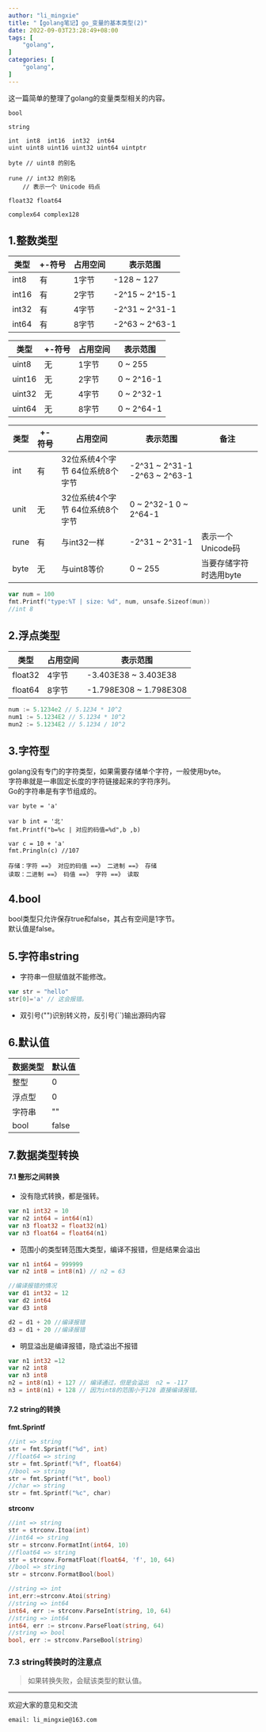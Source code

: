 ```yaml
---
author: "li_mingxie"
title: "【golang笔记】go_变量的基本类型(2)"
date: 2022-09-03T23:28:49+08:00
tags: [
    "golang",
]
categories: [
    "golang",
]
---
```


这一篇简单的整理了golang的变量类型相关的内容。<!--more-->

```
bool

string

int  int8  int16  int32  int64
uint uint8 uint16 uint32 uint64 uintptr

byte // uint8 的别名

rune // int32 的别名
    // 表示一个 Unicode 码点

float32 float64

complex64 complex128
```

## 1.整数类型

|类型|+-符号|占用空间|表示范围|
|---|---|---|---|
|int8|有|1字节|-128 ~ 127|
|int16|有|2字节|-2^15 ~ 2^15-1|
|int32|有|4字节|-2^31 ~ 2^31-1|
|int64|有|8字节|-2^63 ~ 2^63-1|

|类型|+-符号|占用空间|表示范围|
|---|---|---|---|
|uint8|无|1字节|0 ~ 255|
|uint16|无|2字节|0 ~ 2^16-1|
|uint32|无|4字节|0 ~ 2^32-1|
|uint64|无|8字节|0 ~ 2^64-1|

|类型|+-符号|占用空间|表示范围|备注|
|---|---|---|---|---|
|int|有|32位系统4个字节 64位系统8个字节|-2^31 ~ 2^31-1  -2^63 ~ 2^63-1||
|unit|无|32位系统4个字节 64位系统8个字节|0 ~ 2^32-1 0 ~ 2^64-1||
|rune|有|与int32一样|-2^31 ~ 2^31-1|表示一个Unicode码|
|byte|无|与uint8等价|0 ~ 255|当要存储字符时选用byte|

```go
var num = 100
fmt.Printf("type:%T | size: %d", num, unsafe.Sizeof(mun))
//int 8
```

## 2.浮点类型

|类型|占用空间|表示范围|
|---|---|---|
|float32|4字节|-3.403E38 ~ 3.403E38|
|float64|8字节|-1.798E308 ~ 1.798E308|

```go
num := 5.1234e2 // 5.1234 * 10^2
num1 := 5.1234E2 // 5.1234 * 10^2
mun2 := 5.1234E2 // 5.1234 / 10^2
```

## 3.字符型

golang没有专门的字符类型，如果需要存储单个字符，一般使用byte。  
字符串就是一串固定长度的字符链接起来的字符序列。  
Go的字符串是有字节组成的。

```golang
var byte = 'a'

var b int = '北'
fmt.Printf("b=%c | 对应的码值=%d",b ,b)

var c = 10 + 'a'
fmt.Pringln(c) //107
```

```
存储：字符 ==》 对应的码值 ==》 二进制 ==》 存储
读取：二进制 ==》 码值 ==》 字符 ==》 读取
```

## 4.bool

bool类型只允许保存true和false，其占有空间是1字节。  
默认值是false。  

## 5.字符串string

* 字符串一但赋值就不能修改。

```go
var str = "hello"
str[0]='a' // 这会报错。
```

* 双引号("")识别转义符，反引号(``)输出源码内容

## 6.默认值

|数据类型|默认值
|---|---|
|整型|0|
|浮点型|0|
|字符串|""|
|bool|false|

## 7.数据类型转换

#### 7.1 整形之间转换

* 没有隐式转换，都是强转。

```go
var n1 int32 = 10
var n2 int64 = int64(n1)
var n3 float32 = float32(n1)
var n3 float64 = float64(n1)
```

* 范围小的类型转范围大类型，编译不报错，但是结果会溢出

```go
var n1 int64 = 999999
var n2 int8 = int8(n1) // n2 = 63

//编译报错的情况
var d1 int32 = 12
var d2 int64
var d3 int8

d2 = d1 + 20 //编译报错
d3 = d1 + 20 //编译报错
```

* 明显溢出是编译报错，隐式溢出不报错

```go
var n1 int32 =12
var n2 int8
var n3 int8
n2 = int8(n1) + 127 // 编译通过，但是会溢出  n2 = -117
n3 = int8(n1) + 128 // 因为int8的范围小于128 直接编译报错。
```

#### 7.2 string的转换

**fmt.Sprintf**

```go
//int => string
str = fmt.Sprintf("%d", int)
//float64 => string
str = fmt.Sprintf("%f", float64)
//bool => string
str = fmt.Sprintf("%t", bool)
//char => string
str = fmt.Sprintf("%c", char)
```

**strconv**

```go
//int => string
str = strconv.Itoa(int)
//int64 => string
str = strconv.FormatInt(int64, 10)
//float64 => string
str = strconv.FormatFloat(float64, 'f', 10, 64)
//bool => string
str = strconv.FormatBool(bool)
```

```go
//string => int
int,err:=strconv.Atoi(string)
//string => int64
int64, err := strconv.ParseInt(string, 10, 64)
//string => int64
int64, err := strconv.ParseFloat(string, 64)
//string => bool
bool, err := strconv.ParseBool(string)
```

### 7.3 string转换时的注意点

> 如果转换失败，会赋该类型的默认值。

----------------------------------------------

欢迎大家的意见和交流

`email: li_mingxie@163.com`
